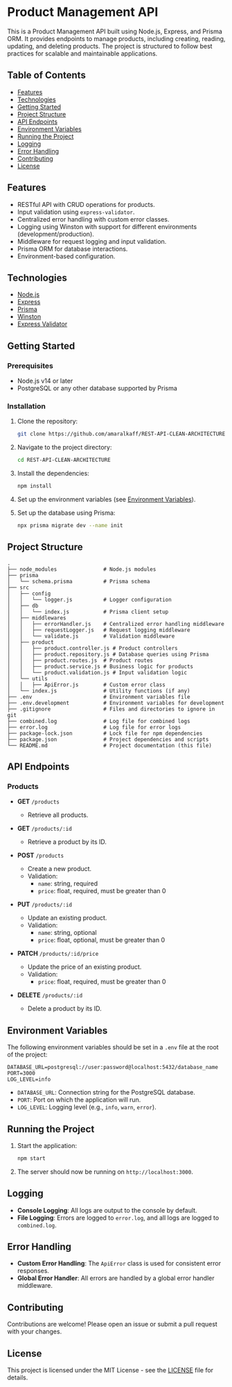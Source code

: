 # Product Management API

This is a Product Management API built using Node.js, Express, and Prisma ORM. It provides endpoints to manage products, including creating, reading, updating, and deleting products. The project is structured to follow best practices for scalable and maintainable applications.

## Table of Contents

- [Features](#features)
- [Technologies](#technologies)
- [Getting Started](#getting-started)
- [Project Structure](#project-structure)
- [API Endpoints](#api-endpoints)
- [Environment Variables](#environment-variables)
- [Running the Project](#running-the-project)
- [Logging](#logging)
- [Error Handling](#error-handling)
- [Contributing](#contributing)
- [License](#license)

## Features

- RESTful API with CRUD operations for products.
- Input validation using `express-validator`.
- Centralized error handling with custom error classes.
- Logging using Winston with support for different environments (development/production).
- Middleware for request logging and input validation.
- Prisma ORM for database interactions.
- Environment-based configuration.

## Technologies

- [Node.js](https://nodejs.org/)
- [Express](https://expressjs.com/)
- [Prisma](https://www.prisma.io/)
- [Winston](https://github.com/winstonjs/winston)
- [Express Validator](https://express-validator.github.io/docs/)

## Getting Started

### Prerequisites

- Node.js v14 or later
- PostgreSQL or any other database supported by Prisma

### Installation

1. Clone the repository:

   ```bash
   git clone https://github.com/amaralkaff/REST-API-CLEAN-ARCHITECTURE.git
   ```

2. Navigate to the project directory:

   ```bash
   cd REST-API-CLEAN-ARCHITECTURE
   ```

3. Install the dependencies:

   ```bash
   npm install
   ```

4. Set up the environment variables (see [Environment Variables](#environment-variables)).

5. Set up the database using Prisma:

   ```bash
   npx prisma migrate dev --name init
   ```

## Project Structure

```plaintext
.
├── node_modules               # Node.js modules
├── prisma
│   └── schema.prisma          # Prisma schema
├── src
│   ├── config
│   │   └── logger.js          # Logger configuration
│   ├── db
│   │   └── index.js           # Prisma client setup
│   ├── middlewares
│   │   ├── errorHandler.js    # Centralized error handling middleware
│   │   ├── requestLogger.js   # Request logging middleware
│   │   └── validate.js        # Validation middleware
│   ├── product
│   │   ├── product.controller.js # Product controllers
│   │   ├── product.repository.js # Database queries using Prisma
│   │   ├── product.routes.js  # Product routes
│   │   ├── product.service.js # Business logic for products
│   │   └── product.validation.js # Input validation logic
│   └── utils
│   │   ├── ApiError.js        # Custom error class
│   └── index.js               # Utility functions (if any)
├── .env                       # Environment variables file
├── .env.development           # Environment variables for development
├── .gitignore                 # Files and directories to ignore in git
├── combined.log               # Log file for combined logs
├── error.log                  # Log file for error logs
├── package-lock.json          # Lock file for npm dependencies
├── package.json               # Project dependencies and scripts
└── README.md                  # Project documentation (this file)
```

## API Endpoints

### Products

- **GET** `/products`
  - Retrieve all products.

- **GET** `/products/:id`
  - Retrieve a product by its ID.

- **POST** `/products`
  - Create a new product.
  - Validation:
    - `name`: string, required
    - `price`: float, required, must be greater than 0

- **PUT** `/products/:id`
  - Update an existing product.
  - Validation:
    - `name`: string, optional
    - `price`: float, optional, must be greater than 0

- **PATCH** `/products/:id/price`
  - Update the price of an existing product.
  - Validation:
    - `price`: float, required, must be greater than 0

- **DELETE** `/products/:id`
  - Delete a product by its ID.

## Environment Variables

The following environment variables should be set in a `.env` file at the root of the project:

```plaintext
DATABASE_URL=postgresql://user:password@localhost:5432/database_name
PORT=3000
LOG_LEVEL=info
```

- `DATABASE_URL`: Connection string for the PostgreSQL database.
- `PORT`: Port on which the application will run.
- `LOG_LEVEL`: Logging level (e.g., `info`, `warn`, `error`).

## Running the Project

1. Start the application:

   ```bash
   npm start
   ```

2. The server should now be running on `http://localhost:3000`.

## Logging

- **Console Logging**: All logs are output to the console by default.
- **File Logging**: Errors are logged to `error.log`, and all logs are logged to `combined.log`.

## Error Handling

- **Custom Error Handling**: The `ApiError` class is used for consistent error responses.
- **Global Error Handler**: All errors are handled by a global error handler middleware.

## Contributing

Contributions are welcome! Please open an issue or submit a pull request with your changes.

## License

This project is licensed under the MIT License - see the [LICENSE](LICENSE) file for details.
